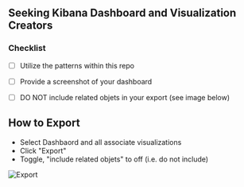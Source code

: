 ## Seeking Kibana Dashboard and Visualization Creators
### Checklist
- [ ] Utilize the patterns within this repo
- [ ] Provide a screenshot of your dashboard
- [ ] DO NOT include related objets in your export (see image below)


## How to Export
- Select Dashbaord and all associate visualizations 
- Click "Export"
- Toggle, "include related objets" to off (i.e. do not include)

![Export](https://raw.githubusercontent.com/pfelk/pfelk/main/Images/export.png)
